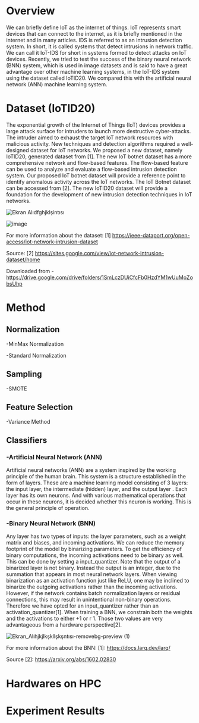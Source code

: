 # Overview
We can briefly define IoT as the internet of things. IoT represents smart devices that can connect to the internet, as it is briefly mentioned in the internet and in many articles. IDS is referred to as an intrusion detection system. In short, it is called systems that detect intrusions in network traffic. We can call it IoT-IDS for short in systems formed to detect attacks on IoT devices. Recently, we tried to test the success of the binary neural network (BNN) system, which is used in image datasets and is said to have a great advantage over other machine learning systems, in the IoT-IDS system using the dataset called IoTID20. We compared this with the artificial neural network (ANN) machine learning system.



# Dataset (IoTID20)

The exponential growth of the Internet of Things (IoT) devices provides a large attack surface for intruders to launch more destructive cyber-attacks. The intruder aimed to exhaust the target IoT network resources with malicious activity. New techniques and detection algorithms required a well-designed dataset for IoT networks. We proposed a new dataset, namely IoTID20, generated dataset from [1]. The new IoT botnet dataset has a more comprehensive network and flow-based features. The flow-based feature can be used to analyze and evaluate a flow-based intrusion detection system. Our proposed IoT botnet dataset will provide a reference point to identify anomalous activity across the IoT networks. The IoT Botnet dataset can be accessed from [2]. The new IoTID20 dataset will provide a foundation for the development of new intrusion detection techniques in IoT networks.

![Ekran Alıdfghjklşintısı](https://user-images.githubusercontent.com/59619952/128051463-77aee342-7d21-4df0-865d-c8f546a70ad5.PNG)

![image](https://user-images.githubusercontent.com/59619952/128054495-9bd612df-da5c-49f2-bcd8-ddaff23eee58.png)


For more information about the dataset: [1] https://ieee-dataport.org/open-access/iot-network-intrusion-dataset

Source: [2] https://sites.google.com/view/iot-network-intrusion-dataset/home 

Downloaded from - https://drive.google.com/drive/folders/1SmLczDUiCfcFb0HzdYM1wUuMoZobsUhp


# Method

## Normalization
-MinMax Normalization

-Standard Normalization

## Sampling
-SMOTE

## Feature Selection
-Variance Method

## Classifiers
### -Artificial Neural Network (ANN)
Artificial neural networks (ANN) are a system inspired by the working principle of the human brain. This system is a structure established in the form of layers. These are a machine learning model consisting of 3 layers: the input layer, the intermediate (hidden) layer, and the output layer . Each layer has its own neurons. And with various mathematical operations that occur in these neurons, it is decided whether this neuron is working. This is the general principle of operation.

### -Binary Neural Network (BNN)
Any layer has two types of inputs: the layer parameters, such as a weight matrix and biases, and incoming activations.  We can reduce the memory footprint of the model by binarizing parameters.  To get the efficiency of binary computations, the incoming activations need to be binary as well. This can be done by setting a input_quantizer.  Note that the output of a binarized layer is not binary. Instead the output is an integer, due to the summation that appears in most neural network layers.  When viewing binarization as an activation function just like ReLU, one may be inclined to binarize the outgoing activations rather than the incoming activations. However, if the network contains batch normalization layers or residual connections, this may result in unintentional non-binary operations. Therefore we have opted for an input_quantizer rather than an activation_quantizer[1]. When training a BNN, we constrain both the weights and the activations to either +1 or r 1. Those two values are very advantageous from a hardware perspective[2].
            
  ![Ekran_Alıhjkjlkşkllşkşntısı-removebg-preview (1)](https://user-images.githubusercontent.com/59619952/128050899-2a62eb29-c73a-4f51-afb1-fda1745cd084.png)

For more information about the BNN: [1]: https://docs.larq.dev/larq/

Source [2]: https://arxiv.org/abs/1602.02830


# Hardwares on HPC



# Experiment Results
